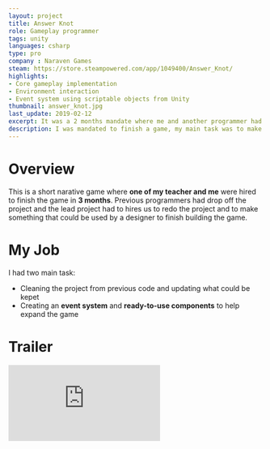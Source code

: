 ```yaml
---
layout: project
title: Answer Knot
role: Gameplay programmer
tags: unity
languages: csharp
type: pro
company : Naraven Games
steam: https://store.steampowered.com/app/1049400/Answer_Knot/
highlights: 
- Core gameplay implementation
- Environment interaction
- Event system using scriptable objects from Unity
thumbnail: answer_knot.jpg
last_update: 2019-02-12
excerpt: It was a 2 months mandate where me and another programmer had to finish a game.
description: I was mandated to finish a game, my main task was to make sure the game can be finish by implementing a series of small objectifs that the player has to do. It was some sort of challenge because a previous programmer had allready been working on the project but finally drop out a few months before the deadline.
---
```


# Overview
This is a short narative game where **one of my teacher and me** were hired to finish the game in **3 months**. Previous programmers had drop off the project and the lead project had to hires us to redo the project and to make something that could be used by a designer to finish building the game. 

# My Job
I had two main task:
- Cleaning the project from previous code and updating what could be kepet
- Creating an **event system** and **ready-to-use components** to help expand the game

# Trailer

<div class="video-wrapper">
	<iframe src="https://www.youtube.com/embed/_nOjN7YirWo" scrolling="no" frameborder="0"></iframe>
</div>

